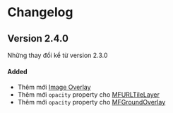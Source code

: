 # Changelog

## Version 2.4.0

Những thay đổi kể từ version 2.3.0

#### Added

- Thêm mới [Image Overlay](guides/image-overlay.md)
- Thêm mới `opacity` property cho [MFURLTileLayer](reference/tile-overlay?id=properties)
- Thêm mới `opacity` property cho [MFGroundOverlay](reference/ground-overlay?id=properties)

<!-- #### Changed -->
<!-- #### Deprecated -->
<!-- #### Removed -->
<!-- #### Fixed -->
<!-- #### Security -->
